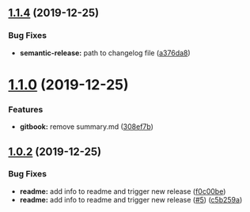## [1.1.4](https://github.com/AumitLeon/archMLP/compare/v1.1.3...v1.1.4) (2019-12-25)


### Bug Fixes

* **semantic-release:** path to changelog file ([a376da8](https://github.com/AumitLeon/archMLP/commit/a376da8dbf2dc29071ca49924989b6d6634eb85f))

# [1.1.0](https://github.com/AumitLeon/archMLP/compare/v1.0.2...v1.1.0) (2019-12-25)


### Features

* **gitbook:** remove summary.md ([308ef7b](https://github.com/AumitLeon/archMLP/commit/308ef7b435901297e70499d1cf1800e7a5b5dbec))

## [1.0.2](https://github.com/AumitLeon/archMLP/compare/v1.0.1...v1.0.2) (2019-12-25)


### Bug Fixes

* **readme:** add info to readme and trigger new release ([f0c00be](https://github.com/AumitLeon/archMLP/commit/f0c00be9bf432f94d00ad9132a6f6dcdab4e2fc8))
* **readme:** add info to readme and trigger new release ([#5](https://github.com/AumitLeon/archMLP/issues/5)) ([c5b259a](https://github.com/AumitLeon/archMLP/commit/c5b259a25deb47bc21ade4c6b99d1bdab81d2978))
